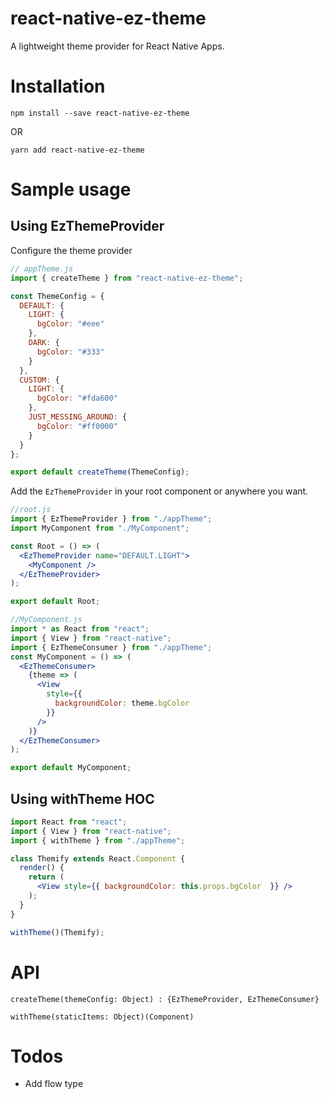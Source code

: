 # react-native-ez-theme

A lightweight theme provider for React Native Apps.

# Installation

`npm install --save react-native-ez-theme`

OR

`yarn add react-native-ez-theme`

# Sample usage

## Using EzThemeProvider

Configure the theme provider

```jsx
// appTheme.js
import { createTheme } from "react-native-ez-theme";

const ThemeConfig = {
  DEFAULT: {
    LIGHT: {
      bgColor: "#eee"
    },
    DARK: {
      bgColor: "#333"
    }
  },
  CUSTOM: {
    LIGHT: {
      bgColor: "#fda600"
    },
    JUST_MESSING_AROUND: {
      bgColor: "#ff0000"
    }
  }
};

export default createTheme(ThemeConfig);
```

Add the `EzThemeProvider` in your root component or anywhere you want.

```jsx
//root.js
import { EzThemeProvider } from "./appTheme";
import MyComponent from "./MyComponent";

const Root = () => (
  <EzThemeProvider name="DEFAULT.LIGHT">
    <MyComponent />
  </EzThemeProvider>
);

export default Root;
```

```jsx
//MyComponent.js
import * as React from "react";
import { View } from "react-native";
import { EzThemeConsumer } from "./appTheme";
const MyComponent = () => (
  <EzThemeConsumer>
    {theme => (
      <View
        style={{
          backgroundColor: theme.bgColor
        }}
      />
    )}
  </EzThemeConsumer>
);

export default MyComponent;
```
## Using withTheme HOC

``` jsx
import React from "react";
import { View } from "react-native";
import { withTheme } from "./appTheme";

class Themify extends React.Component {
  render() {
    return (
      <View style={{ backgroundColor: this.props.bgColor  }} />
    );
  }
}

withTheme()(Themify);
```


# API

`createTheme(themeConfig: Object) : {EzThemeProvider, EzThemeConsumer}`

`withTheme(staticItems: Object)(Component)`

# Todos

- Add flow type
